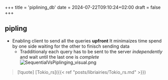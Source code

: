 +++
title = 'piplining_db'
date = 2024-07-22T09:10:24+02:00
draft = false
+++

## pipling 
- Enabling client to send all the queries **upfront**
	It minimaizes time spend by one side waiting for the other to finisch sending data 
	- Tradditionaly each query has to be sent to the server *independently* and wait until the last one is *complete*
![SequentialVsPiplinging_visual.png](/Notes/SequentialVsPiplinging_visual.png)
>[!quote]
[Tokio_rs]({{< ref "posts/libriairies/Tokio_rs.md" >}})

